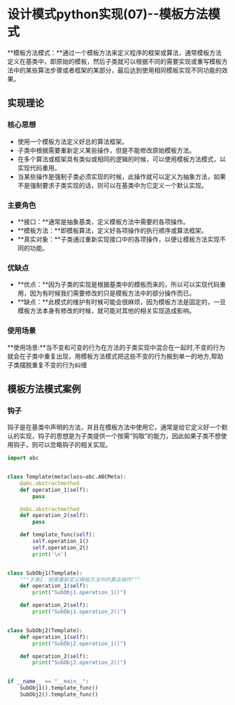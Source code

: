 # 设计模式python实现(07)--模板方法模式

**模板方法模式：**通过一个模板方法来定义程序的框架或算法，通常模板方法定义在基类中，即原始的模板，然后子类就可以根据不同的需要实现或重写模板方法中的某些算法步骤或者框架的某部分，最后达到使用相同模板实现不同功能的效果。



## 实现理论

### 核心思想

- 使用一个模板方法定义好总的算法框架。
- 子类中根据需要重新定义某些操作，但是不能修改原始模板方法。
- 在多个算法或框架具有类似或相同的逻辑的时候，可以使用模板方法模式，以实现代码重用。
- 当某些操作是强制子类必须实现的时候，此操作就可以定义为抽象方法，如果不是强制要求子类实现的话，则可以在基类中为它定义一个默认实现。



### 主要角色

- **接口：**通常是抽象基类，定义模板方法中需要的各项操作。
- **模板方法：**即模板算法，定义好各项操作的执行顺序或算法框架。
- **真实对象：**子类通过重新实现接口中的各项操作，以便让模板方法实现不同的功能。



### 优缺点

- **优点：**因为子类的实现是根据基类中的模板而来的，所以可以实现代码重用，因为有时候我们需要修改的只是模板方法中的部分操作而已。
- **缺点：**此模式的维护有时候可能会很麻烦，因为模板方法是固定的，一旦模板方法本身有修改的时候，就可能对其他的相关实现造成影响。



### 使用场景

**使用场景:**当不变和可变的行为在方法的子类实现中混合在一起时,不变的行为就会在子类中重复出现，用模板方法模式把这些不变的行为搬到单一的地方,帮助子类摆脱重复不变的行为纠缠



## 模板方法模式案例

### 钩子

钩子是在基类中声明的方法，并且在模板方法中使用它，通常是给它定义好一个默认的实现，钩子的思想是为子类提供一个按需“钩取”的能力，因此如果子类不想使用钩子，则可以忽略钩子的相关实现。

```python
import abc


class Template(metaclass=abc.ABCMeta):
    @abc.abstractmethod
    def operation_1(self):
        pass

    @abc.abstractmethod
    def operation_2(self):
        pass

    def template_func(self):
        self.operation_1()
        self.operation_2()
        print('\n')


class SubObj1(Template):
    """子类1：按需重新定义模板方法中的算法操作"""
    def operation_1(self):
        print("SubObj1.operation_1()")

    def operation_2(self):
        print("SubObj1.operation_2()")


class SubObj2(Template):
    def operation_1(self):
        print("SubObj2.operation_1()")

    def operation_2(self):
        print("SubObj2.operation_2()")


if __name__ == "__main__":
    SubObj1().template_func()
    SubObj2().template_func()
```